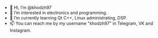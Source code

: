 - 👋 Hi, I’m @khodzh97
- 👀 I’m interested in electronics and programming.
- 🌱 I’m currently learning Qt C++, Linux administrating, DSP.
- 📫 You can reach me by my username "khodzh97" in Telegram, VK and Instagram.

<!---
khodzh97/khodzh97 is a ✨ special ✨ repository because its `README.md` (this file) appears on your GitHub profile.
You can click the Preview link to take a look at your changes.
--->

